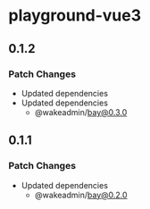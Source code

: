# playground-vue3

## 0.1.2

### Patch Changes

- Updated dependencies
- Updated dependencies
  - @wakeadmin/bay@0.3.0

## 0.1.1

### Patch Changes

- Updated dependencies
  - @wakeadmin/bay@0.2.0
